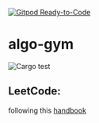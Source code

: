 [![Gitpod Ready-to-Code](https://img.shields.io/badge/Gitpod-Ready--to--Code-blue?logo=gitpod)](https://gitpod.io/#https://github.com/alank976/algo-gym) 

# algo-gym

![Cargo test](https://github.com/alank976/algo-gym/workflows/Cargo%20test/badge.svg)

## LeetCode:
following this [handbook](https://yangshun.github.io/tech-interview-handbook/best-practice-questions/)
